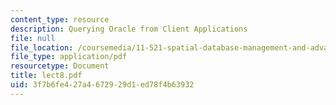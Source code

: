 ```yaml
---
content_type: resource
description: Querying Oracle from Client Applications
file: null
file_location: /coursemedia/11-521-spatial-database-management-and-advanced-geographic-information-systems-spring-2003/3f7b6fe427a4672929d1ed78f4b63932_lect8.pdf
file_type: application/pdf
resourcetype: Document
title: lect8.pdf
uid: 3f7b6fe4-27a4-6729-29d1-ed78f4b63932
---
```

